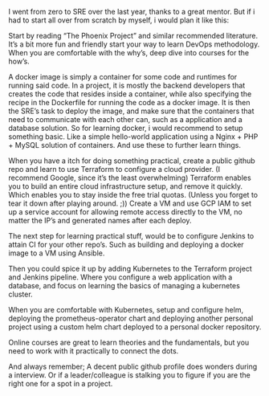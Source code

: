 I went from zero to SRE over the last year, thanks to a great mentor. But if i had to start all over from scratch by myself, i would plan it like this:

Start by reading “The Phoenix Project” and similar recommended literature. It’s a bit more fun and friendly start your way to learn DevOps methodology. When you are comfortable with the why’s, deep dive into courses for the how’s.

A docker image is simply a container for some code and runtimes for running said code. In a project, it is mostly the backend developers that creates the code that resides inside a container, while also specifying the recipe in the Dockerfile for running the code as a docker image. It is then the SRE’s task to deploy the image, and make sure that the containers that need to communicate with each other can, such as a application and a database solution. So for learning docker, i would recommend to setup something basic. Like a simple hello-world application using a Nginx + PHP + MySQL solution of containers. And use these to further learn things.

When you have a itch for doing something practical, create a public github repo and learn to use Terraform to configure a cloud provider. (I recommend Google, since it’s the least overwhelming) Terraform enables you to build an entire cloud infrastructure setup, and remove it quickly. Which enables you to stay inside the free trial quotas. (Unless you forget to tear it down after playing around. ;)) Create a VM and use GCP IAM to set up a service account for allowing remote access directly to the VM, no matter the IP’s and generated names after each deploy.

The next step for learning practical stuff, would be to configure Jenkins to attain CI for your other repo’s. Such as building and deploying a docker image to a VM using Ansible.

Then you could spice it up by adding Kubernetes to the Terraform project and Jenkins pipeline. Where you configure a web application with a database, and focus on learning the basics of managing a kubernetes cluster.

When you are comfortable with Kubernetes, setup and configure helm, deploying the prometheus-operator chart and deploying another personal project using a custom helm chart deployed to a personal docker repository.

Online courses are great to learn theories and the fundamentals, but you need to work with it practically to connect the dots.

And always remember; A decent public github profile does wonders during a interview. Or if a leader/colleague is stalking you to figure if you are the right one for a spot in a project.
